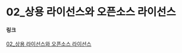 # 02_상용 라이선스와 오픈소스 라이선스

#### 링크
[02_상용 라이선스와 오픈소스 라이선스](https://velog.io/@ka09068/%EC%9A%B0%EB%B6%84%ED%88%AC-%EB%A6%AC%EB%88%85%EC%8A%A4-%EA%B8%B0%EB%B3%B8-%EB%AA%85%EB%A0%B9%EC%96%B4)

